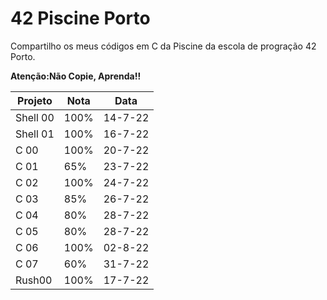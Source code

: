 # 42 Piscine Porto

Compartilho os meus códigos em C da Piscine da escola de progração 42 Porto. 

**Atenção:Não Copie, Aprenda!!**

| Projeto  |  Nota |  Data  |
| ---------|------ | ------ |
| Shell 00 |  100% | 14-7-22|
| Shell 01 |  100% | 16-7-22|
| C 00 |  100% | 20-7-22|
| C 01 |  65% | 23-7-22|
| C 02 |  100% | 24-7-22|
| C 03 |  85% | 26-7-22|
| C 04 |  80% | 28-7-22|
| C 05 |  80% | 28-7-22|
| C 06 |  100% | 02-8-22|
| C 07 |  60% | 31-7-22|
| Rush00 |  100% | 17-7-22|
